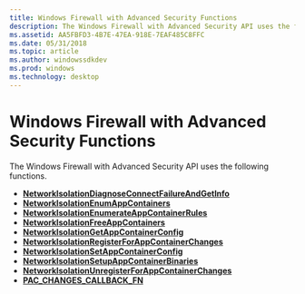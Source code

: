 ```yaml
---
title: Windows Firewall with Advanced Security Functions
description: The Windows Firewall with Advanced Security API uses the following functions.
ms.assetid: AA5FBFD3-4B7E-47EA-918E-7EAF485C8FFC
ms.date: 05/31/2018
ms.topic: article
ms.author: windowssdkdev
ms.prod: windows
ms.technology: desktop
---
```


# Windows Firewall with Advanced Security Functions

The Windows Firewall with Advanced Security API uses the following functions.

-   [**NetworkIsolationDiagnoseConnectFailureAndGetInfo**](/windows/previous-versions/networkisolation/nf-netfw-networkisolationdiagnoseconnectfailureandgetinfo?branch=master)
-   [**NetworkIsolationEnumAppContainers**](/windows/previous-versions/networkisolation/nf-netfw-networkisolationenumappcontainers?branch=master)
-   [**NetworkIsolationEnumerateAppContainerRules**](/windows/previous-versions/Netfw/nf-netfw-networkisolationenumerateappcontainerrules?branch=master)
-   [**NetworkIsolationFreeAppContainers**](/windows/previous-versions/networkisolation/nf-netfw-networkisolationfreeappcontainers?branch=master)
-   [**NetworkIsolationGetAppContainerConfig**](/windows/previous-versions/networkisolation/nf-netfw-networkisolationgetappcontainerconfig?branch=master)
-   [**NetworkIsolationRegisterForAppContainerChanges**](/windows/previous-versions/networkisolation/nf-netfw-networkisolationregisterforappcontainerchanges?branch=master)
-   [**NetworkIsolationSetAppContainerConfig**](/windows/previous-versions/networkisolation/nf-netfw-networkisolationsetappcontainerconfig?branch=master)
-   [**NetworkIsolationSetupAppContainerBinaries**](/windows/previous-versions/networkisolation/nf-netfw-networkisolationsetupappcontainerbinaries?branch=master)
-   [**NetworkIsolationUnregisterForAppContainerChanges**](/windows/previous-versions/networkisolation/nf-netfw-networkisolationunregisterforappcontainerchanges?branch=master)
-   [**PAC\_CHANGES\_CALLBACK\_FN**](/windows/previous-versions/networkisolation/nc-netfw-pac_changes_callback_fn?branch=master)

 

 




